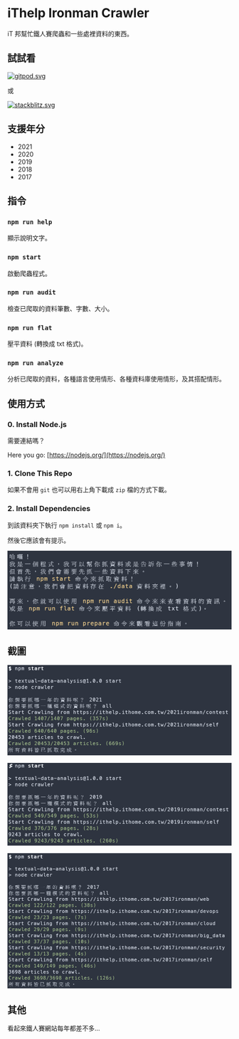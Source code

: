 # iThelp Ironman Crawler

iT 邦幫忙鐵人賽爬蟲和一些處裡資料的東西。

## 試試看

[![gitpod.svg](https://gitpod.io/button/open-in-gitpod.svg)](https://gitpod.io/#https://github.com/JacobLinCool/iThelp-Ironman-Crawler)

或

[![stackblitz.svg](https://developer.stackblitz.com/img/open_in_stackblitz.svg)](https://stackblitz.com/github/JacobLinCool/iThelp-Ironman-Crawler/tree/main)

## 支援年分

- 2021
- 2020
- 2019
- 2018
- 2017

## 指令

### `npm run help`

顯示說明文字。

### `npm start`

啟動爬蟲程式。

### `npm run audit`

檢查已爬取的資料筆數、字數、大小。

### `npm run flat`

壓平資料 (轉換成 txt 格式)。

### `npm run analyze`

分析已爬取的資料，各種語言使用情形、各種資料庫使用情形，及其搭配情形。

## 使用方式

### 0. Install Node.js

需要連結嗎？

Here you go: [https://nodejs.org/](https://nodejs.org/)

### 1. Clone This Repo

如果不會用 `git` 也可以用右上角下載成 `zip` 檔的方式下載。

### 2. Install Dependencies

到該資料夾下執行 `npm install` 或 `npm i`。

然後它應該會有提示。

![prepare](./images/prepare.png)

## 截圖

![2021](./images/2021.png)

![2019](./images/2019.png)

![2017](./images/2017.png)

## 其他

看起來鐵人賽網站每年都差不多...
